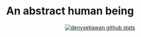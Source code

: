 # An abstract human being

<!--
<h1 align="center">Hi, I'm Pandu </h1>
<h1 align="center">Welcome to my GitHub profile~ OwO</h1>
-->
<p align="center">
  <a href="https://github.com/denysetiawan28"><img src="https://github-readme-stats.vercel.app/api?username=denysetiawan28&hide_border=true&show_icons=true" alt="denysetiawan github stats"></a>
</p>

<!-- <p align="center">
  <strong><a href="https://www.edisonlee55.com">Official Website</a></strong> |
  <strong><a href="https://twitter.com/edisonlee55">Twitter</a></strong> |
  <strong><a href="https://discord.gg/nYXzaUS">Discord</a></strong> |
  <strong><a href="https://www.linkedin.com/in/edisonlee55">LinkedIn</a></strong> |
  <strong><a href="https://www.twitch.tv/edisonlee55">Twitch</a></strong>
</p> -->

<!--
<p align="center">❤ I'm currently working on Software, Anime / Manga, Game Dev, and Content Creation.</p>
-->
<!--
**edisonlee55/edisonlee55** is a ✨ _special_ ✨ repository because its `README.md` (this file) appears on your GitHub profile.

Here are some ideas to get you started:

- 🔭 I’m currently working on ...
- 🌱 I’m currently learning ...
- 👯 I’m looking to collaborate on ...
- 🤔 I’m looking for help with ...
- 💬 Ask me about ...
- 📫 How to reach me: ...
- 😄 Pronouns: ...
- ⚡ Fun fact: ...
-->

